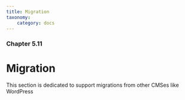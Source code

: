 ```yaml
---
title: Migration
taxonomy:
    category: docs
---
```


### Chapter 5.11

# Migration

This section is dedicated to support migrations from other CMSes like WordPress
